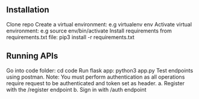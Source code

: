 ## Installation
Clone repo
Create a virtual environment: e.g virtualenv env
Activate virtual environment: e.g source env/bin/activate
Install requirements from requirements.txt file: pip3 install -r requirements.txt

## Running APIs
Go into code folder: cd code 
Run flask app: python3 app.py
Test endpoints using postman.
Note: You must perform authentication as all operations require request to be authenticated and token set as header.
 a. Register with the /register endpoint
 b. Sign in with /auth endpoint

